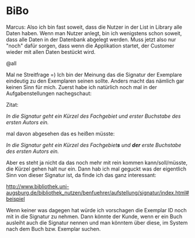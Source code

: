 BiBo
====
Marcus:
Also ich bin fast soweit, dass die Nutzer in der List in Library alle Daten haben.
Wenn man Nutzer anlegt, bin ich wenigstens schon soweit, dass alle Daten in der Datenbank abgelegt werden.
Muss jetzt also nur "noch" dafür sorgen, dass wenn die Applikation startet, der Customer wieder mit allen Daten bestückt wird.


@all

Mal ne Streitfrage =)
Ich bin der Meinung das die Signatur der Exemplare eindeutig zu den Exemplaren seinen sollte. Anders macht das nämlich gar keinen Sinn für mich. Zuerst habe ich natürlich noch mal in der Aufgabenstellungen nachegschaut:

Zitat: 

*In die Signatur geht ein Kürzel des Fachgebiet und erster Buchstabe des ersten Autors ein.*

mal davon abgesehen das es heißen müsste:

*In die Signatur geht ein Kürzel des Fachgebiet<b>s</b> und <b>der</b> erste Buchstabe des ersten Autors ein.*

Aber es steht ja nicht da das noch mehr mit rein kommen kann/soll/müsste, die Kürzel gehen halt nur ein.
Dann hab ich mal geguckt was der eigentlich Sinn von dieser Signatur ist, da finde ich das ganz interessant:

http://www.bibliothek.uni-augsburg.de/bibliothek_nutzen/benfuehrer/aufstellung/signatur/index.html#beispiel

Wenn keiner was dagegen hat würde ich vorschagen die Exemplar ID noch mit in die Signatur zu nehmen.
Dann könnte der Kunde, wenn er ein Buch ausleiht auch die Signatur nennen und man könntem über diese, im System nach dem Buch bzw. Exemplar suchen.
